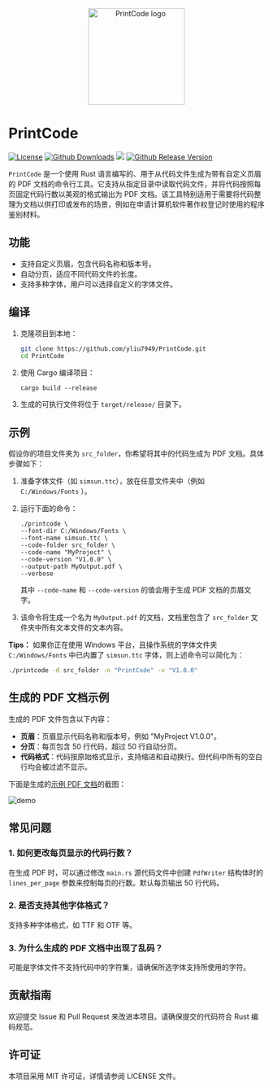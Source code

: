 <p align="center">
  <img width="190" src="https://raw.githubusercontent.com/yliu7949/PrintCode/master/logo.svg" style="text-align: center;" alt="PrintCode logo">
</p>


# PrintCode

[![License](https://img.shields.io/github/license/yliu7949/PrintCode.svg)](https://github.com/yliu7949/PrintCode/blob/master/LICENSE)
[![Github Downloads](https://img.shields.io/github/downloads/yliu7949/PrintCode/total.svg)](http://gra.caldis.me/?url=https://github.com/yliu7949/PrintCode)
<a title="Hits" target="_blank" href="https://github.com/yliu7949/PrintCode"><img src="https://hits.b3log.org/yliu7949/PrintCode.svg"></a>
[![Github Release Version](https://img.shields.io/github/v/release/yliu7949/PrintCode?color=green&include_prereleases)](https://github.com/yliu7949/PrintCode/releases/latest)

`PrintCode` 是一个使用 Rust 语言编写的、用于从代码文件生成为带有自定义页眉的 PDF 文档的命令行工具。它支持从指定目录中读取代码文件，并将代码按照每页固定代码行数以美观的格式输出为 PDF 文档。该工具特别适用于需要将代码整理为文档以供打印或发布的场景，例如在申请计算机软件著作权登记时使用的程序鉴别材料。

## 功能

- 支持自定义页眉，包含代码名称和版本号。
- 自动分页，适应不同代码文件的长度。
- 支持多种字体，用户可以选择自定义的字体文件。

## 编译

1. 克隆项目到本地：
   ```bash
   git clone https://github.com/yliu7949/PrintCode.git
   cd PrintCode

2. 使用 Cargo 编译项目：

   ```
   cargo build --release
   ```
   
3. 生成的可执行文件将位于 `target/release/` 目录下。

## 示例

假设你的项目文件夹为 `src_folder`，你希望将其中的代码生成为 PDF 文档。具体步骤如下：

1. 准备字体文件（如 `simsun.ttc`），放在任意文件夹中（例如 `C:/Windows/Fonts` ）。

2. 运行下面的命令：

   ```
   ./printcode \
   --font-dir C:/Windows/Fonts \
   --font-name simsun.ttc \
   --code-folder src_folder \
   --code-name "MyProject" \
   --code-version "V1.0.0" \
   --output-path MyOutput.pdf \
   --verbose
   ```

   其中 `--code-name` 和 `--code-version` 的值会用于生成 PDF 文档的页眉文字。

3. 该命令将生成一个名为 `MyOutput.pdf` 的文档，文档里包含了 `src_folder` 文件夹中所有文本文件的文本内容。

**Tips：** 如果你正在使用 Windows 平台，且操作系统的字体文件夹 `C:/Windows/Fonts` 中已内置了 `simsun.ttc` 字体，则上述命令可以简化为：

```bash
./printcode -d src_folder -n "PrintCode" -v "V1.0.0"
```

## 生成的 PDF 文档示例

生成的 PDF 文件包含以下内容：

- **页眉**：页眉显示代码名称和版本号，例如 "MyProject V1.0.0"。
- **分页**：每页包含 50 行代码，超过 50 行自动分页。
- **代码格式**：代码按原始格式显示，支持缩进和自动换行。但代码中所有的空白行均会被过滤不显示。

下面是生成的[示例 PDF 文档](https://github.com/yliu7949/PrintCode/blob/master/demo.pdf)的截图：

![demo](https://raw.githubusercontent.com/yliu7949/PrintCode/master/demo.svg)

## 常见问题

### 1. 如何更改每页显示的代码行数？

在生成 PDF 时，可以通过修改 `main.rs` 源代码文件中创建 `PdfWriter` 结构体时的 `lines_per_page` 参数来控制每页的行数。默认每页输出 50 行代码。

### 2. 是否支持其他字体格式？

支持多种字体格式，如 TTF 和 OTF 等。

### 3. 为什么生成的 PDF 文档中出现了乱码？

可能是字体文件不支持代码中的字符集，请确保所选字体支持所使用的字符。

## 贡献指南

欢迎提交 Issue 和 Pull Request 来改进本项目。请确保提交的代码符合 Rust 编码规范。

## 许可证

本项目采用 MIT 许可证，详情请参阅 LICENSE 文件。

 

